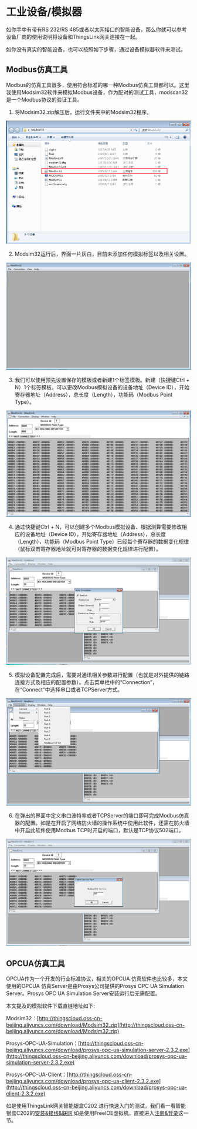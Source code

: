# 工业设备/模拟器


如你手中有带有RS 232/RS 485或者以太网接口的智能设备，那么你就可以参考设备厂商的使用说明将设备和ThingsLink网关连接在一起。

如你没有真实的智能设备，也可以按照如下步骤，通过设备模拟器软件来测试。

## Modbus仿真工具

Modbus的仿真工具很多，使用符合标准的哪一种Modbus仿真工具都可以。这里我使用Modsim32软件来模拟Modbus设备，作为配对的测试工具，modscan32是一个Modbus协议的验证工具。

1. 将Modsim32.zip解压后，运行文件夹中的Modsim32程序。

![](imgs/modsim_1.png)

2. Modsim32运行后，界面一片灰白，目前未添加任何模拟标签以及相关设置。

![](imgs/modsim_2.png)

3. 我们可以使用预先设置保存的模板或者新建1个标签模板。新建（快捷键Ctrl + N）1个标签模板，可以更改Modbus模拟设备的设备地址（Device ID），开始寄存器地址（Address），总长度（Length），功能码（Modbus Point Type）。

![](imgs/modsim_3.png)

4. 通过快捷键Ctrl + N，可以创建多个Modbus模拟设备、根据测算需要修改相应的设备地址（Device ID），开始寄存器地址（Address），总长度（Length），功能码（Modbus Point Type）已经每个寄存器的数据变化规律（鼠标双击寄存器地址就可对寄存器的数据变化规律进行配置）。

![](imgs/modsim_4.png)

5. 模拟设备配置完成后，需要对通讯相关参数进行配置（也就是对外提供的链路连接方式及相应的配置参数）。点击菜单栏中的“Connection”，在“Connect”中选择串口或者TCPServer方式。

![](imgs/modsim_5.png)

6. 在弹出的界面中定义串口波特率或者TCPServer的端口即可完成Modbus仿真器的配置。如是在开启了网络防火墙的操作系统中使用此软件，还需在防火墙中开启此软件使用Modbus TCP时开启的端口，默认是TCP协议502端口。

![](imgs/modsim_6.png)



## OPCUA仿真工具

OPCUA作为一个开发的行业标准协议，相关的OPCUA 仿真软件也比较多，本文使用的OPCUA 仿真Server是由Prosys公司提供的Prosys OPC UA Simulation Server。Prosys OPC UA Simulation Server安装运行后无需配置。


本文提及的模拟软件下载直链地址如下:

Modsim32：[http://thingscloud.oss-cn-beijing.aliyuncs.com/download/Modsim32.zip](http://thingscloud.oss-cn-beijing.aliyuncs.com/download/Modsim32.zip)

Prosys-OPC-UA-Simulation：[http://thingscloud.oss-cn-beijing.aliyuncs.com/download/prosys-opc-ua-simulation-server-2.3.2.exe](http://thingscloud.oss-cn-beijing.aliyuncs.com/download/prosys-opc-ua-simulation-server-2.3.2.exe)

Prosys-OPC-UA-Client：[http://thingscloud.oss-cn-beijing.aliyuncs.com/download/prosys-opc-ua-client-2.3.2.exe](http://thingscloud.oss-cn-beijing.aliyuncs.com/download/prosys-opc-ua-client-2.3.2.exe)

如是使用ThingsLink网关智能银盒C202 进行快速入门的测试，我们看一看智能银盒C202的[安装&接线&联网](Gate-installation.md);如是使用FreeIOE虚拟机，直接进入[注册&登录](register-and-login.md)这一节。